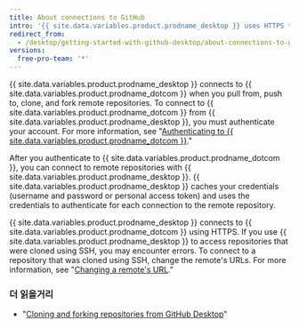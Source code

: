 ```yaml
---
title: About connections to GitHub
intro: '{{ site.data.variables.product.prodname_desktop }} uses HTTPS to securely exchange data with {{ site.data.variables.product.prodname_dotcom }}.'
redirect_from:
  - /desktop/getting-started-with-github-desktop/about-connections-to-github
versions:
  free-pro-team: '*'
---
```


{{ site.data.variables.product.prodname_desktop }} connects to {{ site.data.variables.product.prodname_dotcom }} when you pull from, push to, clone, and fork remote repositories. To connect to {{ site.data.variables.product.prodname_dotcom }} from {{ site.data.variables.product.prodname_desktop }}, you must authenticate your account. For more information, see "[Authenticating to {{ site.data.variables.product.prodname_dotcom }}](/desktop/getting-started-with-github-desktop/authenticating-to-github)."

After you authenticate to {{ site.data.variables.product.prodname_dotcom }}, you can connect to remote repositories with {{ site.data.variables.product.prodname_desktop }}. {{ site.data.variables.product.prodname_desktop }} caches your credentials (username and password or personal access token) and uses the credentials to authenticate for each connection to the remote repository.

{{ site.data.variables.product.prodname_desktop }} connects to {{ site.data.variables.product.prodname_dotcom }} using HTTPS. If you use {{ site.data.variables.product.prodname_desktop }} to access repositories that were cloned using SSH, you may encounter errors. To connect to a repository that was cloned using SSH, change the remote's URLs. For more information, see "[Changing a remote's URL](/github/using-git/changing-a-remotes-url)."

### 더 읽을거리
- "[Cloning and forking repositories from GitHub Desktop](/desktop/contributing-and-collaborating-using-github-desktop/cloning-and-forking-repositories-from-github-desktop)"
